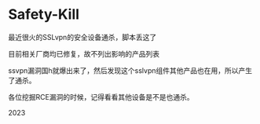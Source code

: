 # Safety-Kill
最近很火的SSLvpn的安全设备通杀，脚本丢这了

目前相关厂商均已修复，故不列出影响的产品列表

ssvpn漏洞国h就爆出来了，然后发现这个sslvpn组件其他产品也在用，所以产生了通杀。

各位挖掘RCE漏洞的时候，记得看看其他设备是不是也通杀。

2023
